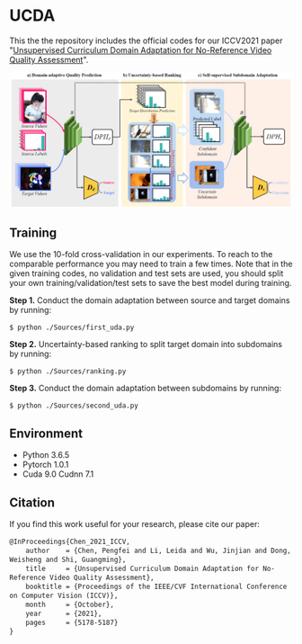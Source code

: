 # UCDA
This the the repository includes the official codes for our ICCV2021 paper "[Unsupervised Curriculum Domain Adaptation for No-Reference Video Quality Assessment](https://openaccess.thecvf.com/content/ICCV2021/html/Chen_Unsupervised_Curriculum_Domain_Adaptation_for_No-Reference_Video_Quality_Assessment_ICCV_2021_paper.html)".

![image](https://github.com/cpf0079/UCDA/blob/main/framework.png)

## Training
We use the 10-fold cross-validation in our experiments. To reach to the comparable performance you may need to train a few times. Note that in the given training codes, no validation and test sets are used, you should split your own training/validation/test sets to save the best model during training.

**Step 1.** Conduct the domain adaptation between source and target domains by running:
```
$ python ./Sources/first_uda.py
```
**Step 2.** Uncertainty-based ranking to split target domain into subdomains by running:
```
$ python ./Sources/ranking.py
```
**Step 3.** Conduct the domain adaptation between subdomains by running:
```
$ python ./Sources/second_uda.py
```

## Environment
* Python 3.6.5
* Pytorch 1.0.1
* Cuda 9.0 Cudnn 7.1 

## Citation
If you find this work useful for your research, please cite our paper:
```
@InProceedings{Chen_2021_ICCV,
    author    = {Chen, Pengfei and Li, Leida and Wu, Jinjian and Dong, Weisheng and Shi, Guangming},
    title     = {Unsupervised Curriculum Domain Adaptation for No-Reference Video Quality Assessment},
    booktitle = {Proceedings of the IEEE/CVF International Conference on Computer Vision (ICCV)},
    month     = {October},
    year      = {2021},
    pages     = {5178-5187}
}
```
